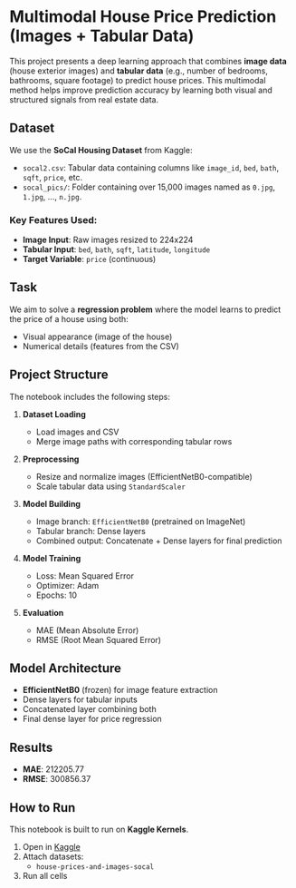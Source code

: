 # Multimodal House Price Prediction (Images + Tabular Data)

This project presents a deep learning approach that combines **image data** (house exterior images) and **tabular data** (e.g., number of bedrooms, bathrooms, square footage) to predict house prices. This multimodal method helps improve prediction accuracy by learning both visual and structured signals from real estate data.

## Dataset

We use the **SoCal Housing Dataset** from Kaggle:

- `socal2.csv`: Tabular data containing columns like `image_id`, `bed`, `bath`, `sqft`, `price`, etc.
- `socal_pics/`: Folder containing over 15,000 images named as `0.jpg`, `1.jpg`, ..., `n.jpg`.

### Key Features Used:
- **Image Input**: Raw images resized to 224x224
- **Tabular Input**: `bed`, `bath`, `sqft`, `latitude`, `longitude`
- **Target Variable**: `price` (continuous)

## Task

We aim to solve a **regression problem** where the model learns to predict the price of a house using both:
- Visual appearance (image of the house)
- Numerical details (features from the CSV)

## Project Structure

The notebook includes the following steps:

1. **Dataset Loading**
   - Load images and CSV
   - Merge image paths with corresponding tabular rows

2. **Preprocessing**
   - Resize and normalize images (EfficientNetB0-compatible)
   - Scale tabular data using `StandardScaler`

3. **Model Building**
   - Image branch: `EfficientNetB0` (pretrained on ImageNet)
   - Tabular branch: Dense layers
   - Combined output: Concatenate + Dense layers for final prediction

4. **Model Training**
   - Loss: Mean Squared Error
   - Optimizer: Adam
   - Epochs: 10

5. **Evaluation**
   - MAE (Mean Absolute Error)
   - RMSE (Root Mean Squared Error)

## Model Architecture

- **EfficientNetB0** (frozen) for image feature extraction
- Dense layers for tabular inputs
- Concatenated layer combining both
- Final dense layer for price regression

## Results

- **MAE**: 212205.77
- **RMSE**: 300856.37


## How to Run

This notebook is built to run on **Kaggle Kernels**.

1. Open in [Kaggle](https://www.kaggle.com/)
2. Attach datasets:
   - `house-prices-and-images-socal`
3. Run all cells

